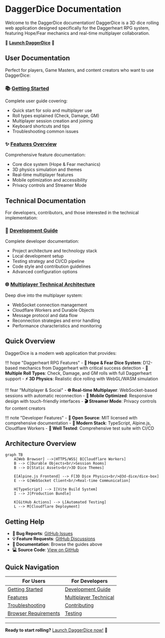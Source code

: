 # DaggerDice Documentation

Welcome to the DaggerDice documentation! DaggerDice is a 3D dice rolling web application designed specifically for the Daggerheart RPG system, featuring Hope/Fear mechanics and real-time multiplayer collaboration.

🎲 **[Launch DaggerDice](https://daggerdice.smileychris.workers.dev)** 🎲

## User Documentation

Perfect for players, Game Masters, and content creators who want to use DaggerDice:

### 📚 **[Getting Started](getting-started.md)**
Complete user guide covering:
- Quick start for solo and multiplayer use
- Roll types explained (Check, Damage, GM)
- Multiplayer session creation and joining
- Keyboard shortcuts and tips
- Troubleshooting common issues

### ✨ **[Features Overview](features.md)**
Comprehensive feature documentation:
- Core dice system (Hope & Fear mechanics)
- 3D physics simulation and themes
- Real-time multiplayer features
- Mobile optimization and accessibility
- Privacy controls and Streamer Mode

## Technical Documentation

For developers, contributors, and those interested in the technical implementation:

### 🔧 **[Development Guide](development.md)**
Complete developer documentation:
- Project architecture and technology stack
- Local development setup
- Testing strategy and CI/CD pipeline
- Code style and contribution guidelines
- Advanced configuration options

### 🌐 **[Multiplayer Technical Architecture](multiplayer-technical.md)**
Deep dive into the multiplayer system:
- WebSocket connection management
- Cloudflare Workers and Durable Objects
- Message protocol and data flow
- Reconnection strategies and error handling
- Performance characteristics and monitoring

## Quick Overview

DaggerDice is a modern web application that provides:

!!! hope "Daggerheart RPG Features"
    - **🎲 Hope & Fear Dice System**: D12-based mechanics from Daggerheart with critical success detection
    - **🎯 Multiple Roll Types**: Check, Damage, and GM rolls with full Daggerheart support
    - **⚡ 3D Physics**: Realistic dice rolling with WebGL/WASM simulation

!!! fear "Multiplayer & Social"
    - **🌐 Real-time Multiplayer**: WebSocket-based sessions with automatic reconnection
    - **📱 Mobile Optimized**: Responsive design with touch-friendly interfaces
    - **🎬 Streamer Mode**: Privacy controls for content creators

!!! note "Developer Features"
    - **🔧 Open Source**: MIT licensed with comprehensive documentation
    - **🚀 Modern Stack**: TypeScript, Alpine.js, Cloudflare Workers
    - **🧪 Well Tested**: Comprehensive test suite with CI/CD

## Architecture Overview

```mermaid
graph TB
    A[Web Browser] -->|HTTPS/WSS| B[Cloudflare Workers]
    B --> C[Durable Objects<br/>Session Rooms]
    B --> D[Static Assets<br/>3D Dice Themes]
    
    E[Alpine.js Frontend] --> F[3D Dice Physics<br/>@3d-dice/dice-box]
    E --> G[WebSocket Client<br/>Real-time Communication]
    
    H[TypeScript] --> I[Vite Build System]
    I --> J[Production Bundle]
    
    K[GitHub Actions] --> L[Automated Testing]
    L --> M[Cloudflare Deployment]
```

## Getting Help

- **🐛 Bug Reports**: [GitHub Issues](https://github.com/smileychris/daggerdice/issues)
- **💡 Feature Requests**: [GitHub Discussions](https://github.com/smileychris/daggerdice/discussions)
- **📖 Documentation**: Browse the guides above
- **💻 Source Code**: [View on GitHub](https://github.com/smileychris/daggerdice)

## Quick Navigation

| For Users | For Developers |
|-----------|----------------|
| [Getting Started](getting-started.md) | [Development Guide](development.md) |
| [Features](features.md) | [Multiplayer Technical](multiplayer-technical.md) |
| [Troubleshooting](getting-started.md#troubleshooting) | [Contributing](development.md#contributing-guidelines) |
| [Browser Requirements](getting-started.md#browser-requirements) | [Testing](development.md#testing-strategy) |

---

**Ready to start rolling?** [Launch DaggerDice now!](https://daggerdice.smileychris.workers.dev) 🎲